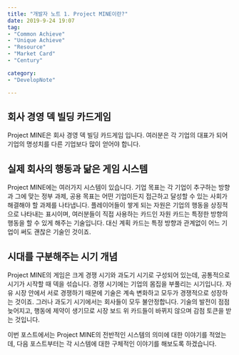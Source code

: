 ```yaml
---
title: "개발자 노트 1. Project MINE이란?"
date: 2019-9-24 19:07
tag: 
- "Common Achieve"
- "Unique Achieve"
- "Resource"
- "Market Card"
- "Century"

category:
- "DevelopNote"

---
```




## 회사 경영 덱 빌딩 카드게임 
Project MINE은 회사 경영 덱 빌딩 카드게임 입니다.
여러분은 각 기업의 대표가 되어 기업의 명성치를 다른 기업보다 많이 얻어야 합니다.

## 실제 회사의 행동과 닮은 게임 시스템
Project MINE에는 여러가지 시스템이 있습니다.
기업 목표는 각 기업이 추구하는 방향과 그에 맞는 정부 과제, 공용 목표는 어떤 기업이든지 접근하고 달성할 수 있는 사회가 해결해야 할 과제를 나타냅니다.
플레이어들이 쌓게 되는 자원은 기업의 행동을 상징적으로 나타내는 표시이며, 여러분들이 직접 사용하는 카드인 자원 카드는 특정한 방향의 행동을 할 수 있게 해주는 기술입니다. 대신 계획 카드는 특정 방향과 관계없이 어느 기업이 써도 괜찮은 기술인 것이죠.

## 시대를 구분해주는 시기 개념
Project MINE의 게임은 크게 경쟁 시기와 과도기 시기로 구성되어 있는데, 공통적으로 시기가 시작할 때 덱을 섞습니다.
경쟁 시기에는 기업의 몸집을 부풀리는 시기입니다. 자유 시장 안에서 서로 경쟁하기 때문에 기술은 계속 변화하고 모두가 경쟁적으로 성장하는 것이죠.
그러나 과도기 시기에서는 회사들이 모두 불안정합니다. 기술의 발전이 점점 늦어지고, 행동에 제약이 생기므로 시장 보드 위 카드들이 바뀌지 않으며 감점 토큰을 받는 것입니다.

이번 포스트에서는 Project MINE의 전반적인 시스템의 의미에 대한 이야기를 적었는데, 다음 포스트부터는 각 시스템에 대한 구체적인 이야기를 해보도록 하겠습니다.
